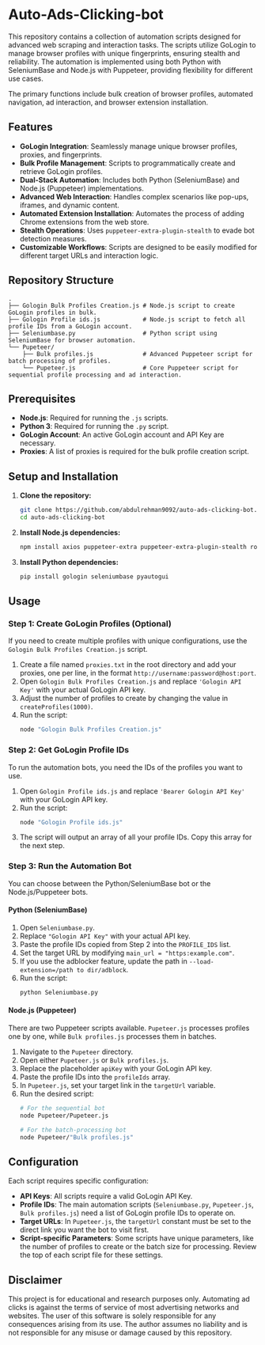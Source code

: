 # Auto-Ads-Clicking-bot

This repository contains a collection of automation scripts designed for advanced web scraping and interaction tasks. The scripts utilize GoLogin to manage browser profiles with unique fingerprints, ensuring stealth and reliability. The automation is implemented using both Python with SeleniumBase and Node.js with Puppeteer, providing flexibility for different use cases.

The primary functions include bulk creation of browser profiles, automated navigation, ad interaction, and browser extension installation.

## Features

*   **GoLogin Integration**: Seamlessly manage unique browser profiles, proxies, and fingerprints.
*   **Bulk Profile Management**: Scripts to programmatically create and retrieve GoLogin profiles.
*   **Dual-Stack Automation**: Includes both Python (SeleniumBase) and Node.js (Puppeteer) implementations.
*   **Advanced Web Interaction**: Handles complex scenarios like pop-ups, iframes, and dynamic content.
*   **Automated Extension Installation**: Automates the process of adding Chrome extensions from the web store.
*   **Stealth Operations**: Uses `puppeteer-extra-plugin-stealth` to evade bot detection measures.
*   **Customizable Workflows**: Scripts are designed to be easily modified for different target URLs and interaction logic.

## Repository Structure

```
.
├── Gologin Bulk Profiles Creation.js # Node.js script to create GoLogin profiles in bulk.
├── Gologin Profile ids.js            # Node.js script to fetch all profile IDs from a GoLogin account.
├── Seleniumbase.py                   # Python script using SeleniumBase for browser automation.
└── Pupeteer/
    ├── Bulk profiles.js              # Advanced Puppeteer script for batch processing of profiles.
    └── Pupeteer.js                   # Core Puppeteer script for sequential profile processing and ad interaction.
```

## Prerequisites

*   **Node.js**: Required for running the `.js` scripts.
*   **Python 3**: Required for running the `.py` script.
*   **GoLogin Account**: An active GoLogin account and API Key are necessary.
*   **Proxies**: A list of proxies is required for the bulk profile creation script.

## Setup and Installation

1.  **Clone the repository:**
    ```bash
    git clone https://github.com/abdulrehman9092/auto-ads-clicking-bot.git
    cd auto-ads-clicking-bot
    ```

2.  **Install Node.js dependencies:**
    ```bash
    npm install axios puppeteer-extra puppeteer-extra-plugin-stealth robotjs gologin
    ```

3.  **Install Python dependencies:**
    ```bash
    pip install gologin seleniumbase pyautogui
    ```

## Usage

### Step 1: Create GoLogin Profiles (Optional)

If you need to create multiple profiles with unique configurations, use the `Gologin Bulk Profiles Creation.js` script.

1.  Create a file named `proxies.txt` in the root directory and add your proxies, one per line, in the format `http://username:password@host:port`.
2.  Open `Gologin Bulk Profiles Creation.js` and replace `'Gologin API Key'` with your actual GoLogin API key.
3.  Adjust the number of profiles to create by changing the value in `createProfiles(1000)`.
4.  Run the script:
    ```bash
    node "Gologin Bulk Profiles Creation.js"
    ```

### Step 2: Get GoLogin Profile IDs

To run the automation bots, you need the IDs of the profiles you want to use.

1.  Open `Gologin Profile ids.js` and replace `'Bearer Gologin API Key'` with your GoLogin API key.
2.  Run the script:
    ```bash
    node "Gologin Profile ids.js"
    ```
3.  The script will output an array of all your profile IDs. Copy this array for the next step.

### Step 3: Run the Automation Bot

You can choose between the Python/SeleniumBase bot or the Node.js/Puppeteer bots.

#### Python (SeleniumBase)

1.  Open `Seleniumbase.py`.
2.  Replace `"Gologin API Key"` with your actual API key.
3.  Paste the profile IDs copied from Step 2 into the `PROFILE_IDS` list.
4.  Set the target URL by modifying `main_url = "https:example.com"`.
5.  If you use the adblocker feature, update the path in `--load-extension=/path to dir/adblock`.
6.  Run the script:
    ```bash
    python Seleniumbase.py
    ```

#### Node.js (Puppeteer)

There are two Puppeteer scripts available. `Pupeteer.js` processes profiles one by one, while `Bulk profiles.js` processes them in batches.

1.  Navigate to the `Pupeteer` directory.
2.  Open either `Pupeteer.js` or `Bulk profiles.js`.
3.  Replace the placeholder `apiKey` with your GoLogin API key.
4.  Paste the profile IDs into the `profileIds` array.
5.  In `Pupeteer.js`, set your target link in the `targetUrl` variable.
6.  Run the desired script:
    ```bash
    # For the sequential bot
    node Pupeteer/Pupeteer.js

    # For the batch-processing bot
    node Pupeteer/"Bulk profiles.js"
    ```

## Configuration

Each script requires specific configuration:

*   **API Keys**: All scripts require a valid GoLogin API Key.
*   **Profile IDs**: The main automation scripts (`Seleniumbase.py`, `Pupeteer.js`, `Bulk profiles.js`) need a list of GoLogin profile IDs to operate on.
*   **Target URLs**: In `Pupeteer.js`, the `targetUrl` constant must be set to the direct link you want the bot to visit first.
*   **Script-specific Parameters**: Some scripts have unique parameters, like the number of profiles to create or the batch size for processing. Review the top of each script file for these settings.

## Disclaimer

This project is for educational and research purposes only. Automating ad clicks is against the terms of service of most advertising networks and websites. The user of this software is solely responsible for any consequences arising from its use. The author assumes no liability and is not responsible for any misuse or damage caused by this repository.
